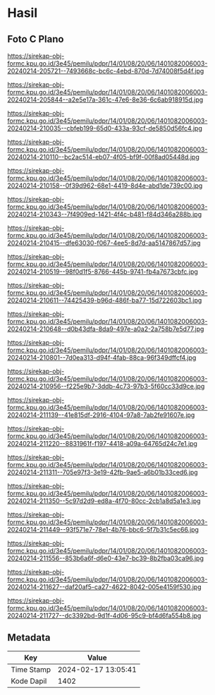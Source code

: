 # Hasil

## Foto C Plano

https://sirekap-obj-formc.kpu.go.id/3e45/pemilu/pdpr/14/01/08/20/06/1401082006003-20240214-205721--7493668c-bc6c-4ebd-870d-7d74008f5d4f.jpg

https://sirekap-obj-formc.kpu.go.id/3e45/pemilu/pdpr/14/01/08/20/06/1401082006003-20240214-205844--a2e5e17a-361c-47e6-8e36-6c6ab918915d.jpg

https://sirekap-obj-formc.kpu.go.id/3e45/pemilu/pdpr/14/01/08/20/06/1401082006003-20240214-210035--cbfeb199-65d0-433a-93cf-de5850d56fc4.jpg

https://sirekap-obj-formc.kpu.go.id/3e45/pemilu/pdpr/14/01/08/20/06/1401082006003-20240214-210110--bc2ac514-eb07-4f05-bf9f-00f8ad05448d.jpg

https://sirekap-obj-formc.kpu.go.id/3e45/pemilu/pdpr/14/01/08/20/06/1401082006003-20240214-210158--0f39d962-68e1-4419-8d4e-abd1de739c00.jpg

https://sirekap-obj-formc.kpu.go.id/3e45/pemilu/pdpr/14/01/08/20/06/1401082006003-20240214-210343--7f4909ed-1421-4f4c-b481-f84d346a288b.jpg

https://sirekap-obj-formc.kpu.go.id/3e45/pemilu/pdpr/14/01/08/20/06/1401082006003-20240214-210415--dfe63030-f067-4ee5-8d7d-aa5147867d57.jpg

https://sirekap-obj-formc.kpu.go.id/3e45/pemilu/pdpr/14/01/08/20/06/1401082006003-20240214-210519--98f0d1f5-8766-445b-9741-fb4a7673cbfc.jpg

https://sirekap-obj-formc.kpu.go.id/3e45/pemilu/pdpr/14/01/08/20/06/1401082006003-20240214-210611--74425439-b96d-486f-ba77-15d722603bc1.jpg

https://sirekap-obj-formc.kpu.go.id/3e45/pemilu/pdpr/14/01/08/20/06/1401082006003-20240214-210648--d0b43dfa-8da9-497e-a0a2-2a758b7e5d77.jpg

https://sirekap-obj-formc.kpu.go.id/3e45/pemilu/pdpr/14/01/08/20/06/1401082006003-20240214-210801--7d0ea313-d94f-4fab-88ca-96f349dffcf4.jpg

https://sirekap-obj-formc.kpu.go.id/3e45/pemilu/pdpr/14/01/08/20/06/1401082006003-20240214-210956--f225e9b7-3ddb-4c73-97b3-5f60cc33d9ce.jpg

https://sirekap-obj-formc.kpu.go.id/3e45/pemilu/pdpr/14/01/08/20/06/1401082006003-20240214-211139--41e815df-2916-4104-97a8-7ab2fe91607e.jpg

https://sirekap-obj-formc.kpu.go.id/3e45/pemilu/pdpr/14/01/08/20/06/1401082006003-20240214-211220--8831961f-f197-4418-a09a-64765d24c7e1.jpg

https://sirekap-obj-formc.kpu.go.id/3e45/pemilu/pdpr/14/01/08/20/06/1401082006003-20240214-211311--705e97f3-3e19-42fb-9ae5-a6b01b33ced6.jpg

https://sirekap-obj-formc.kpu.go.id/3e45/pemilu/pdpr/14/01/08/20/06/1401082006003-20240214-211350--5c97d2d9-ed8a-4f70-80cc-2cb1a8d5a1e3.jpg

https://sirekap-obj-formc.kpu.go.id/3e45/pemilu/pdpr/14/01/08/20/06/1401082006003-20240214-211449--93f571e7-78e1-4b76-bbc6-5f7b31c5ec66.jpg

https://sirekap-obj-formc.kpu.go.id/3e45/pemilu/pdpr/14/01/08/20/06/1401082006003-20240214-211556--853b6a6f-d6e0-43e7-bc39-8b2fba03ca96.jpg

https://sirekap-obj-formc.kpu.go.id/3e45/pemilu/pdpr/14/01/08/20/06/1401082006003-20240214-211627--daf20af5-ca27-4622-8042-005e4159f530.jpg

https://sirekap-obj-formc.kpu.go.id/3e45/pemilu/pdpr/14/01/08/20/06/1401082006003-20240214-211727--dc3392bd-9d1f-4d06-95c9-bf4d6fa554b8.jpg


## Metadata

| Key        | Value               |
| ---------- | ------------------- |
| Time Stamp | 2024-02-17 13:05:41 |
| Kode Dapil | 1402                |



